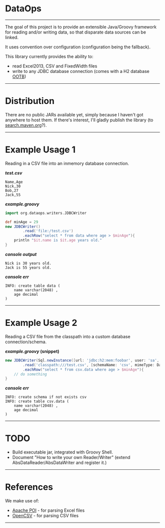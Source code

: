# DataOps
---

The goal of this project is to provide an extensible Java/Groovy framework for reading and/or writing data, so that
disparate data sources can be linked.

It uses convention over configuration (configuration being the fallback).

This library currently provides the ability to:

- read Excel2013, CSV and FixedWidth files
- write to any JDBC database connection (comes with a H2 database [OOTB](http://en.wikipedia.org/wiki/Out_of_the_box_feature))

---

# Distribution

There are no public JARs available yet, simply because I haven't got anywhere to host them. If there's interest, I'll
gladly publish the library (to [search.maven.org](search.maven.org)?).

---

# Example Usage 1

Reading in a CSV file into an inmemory database connection.

**_test.csv_**

    Name,Age
    Nick,30
    Bob,27
    Jack,55

**_example.groovy_**

```Groovy
import org.dataops.writers.JDBCWriter

def minAge = 29
new JDBCWriter()
        .read('file:/test.csv')
        .eachRow("select * from data where age > $minAge"){
    println "$it.name is $it.age years old."
}
```

**_console output_**

    Nick is 30 years old.
    Jack is 55 years old.

**_console err_**

    INFO: create table data (
        name varchar(2048) ,
        age decimal
    )

---

# Example Usage 2

Reading a CSV file from the classpath into a custom database connection/schema.

**_example.groovy_ (snippet)**

```Groovy
new JDBCWriter(Sql.newInstance([url: 'jdbc:h2:mem:foobar', user: 'sa', password: 'sa', driver: 'org.h2.Driver']))
        .read('classpath:///test.csv', [schemaName: 'csv', mimeType: DataReaderFactory.MIMETYPE_CSV])
        .eachRow("select * from csv.data where age > $minAge"){
    // do something
}
```

**_console err_**

    INFO: create schema if not exists csv
    INFO: create table csv.data (
        name varchar(2048) ,
        age decimal
    )

---

# TODO

- Build executable jar, integrated with Groovy Shell.
- Document "How to write your own Reader/Writer" (extend AbsDataReader/AbsDataWriter and register it.)

---

# References

We make use of:

- [Apache POI](http://poi.apache.org/) - for parsing Excel files
- [OpenCSV](http://opencsv.sourceforge.net/) - for parsing CSV files

---